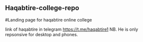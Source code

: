 ## Haqabtire-college-repo
#Landing page for haqabtire online college

link of haqabtire in telegram
  https://t.me/haqabtire1
NB. He is only repsonsive for desktop and phones.
